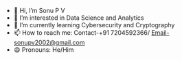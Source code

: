 - 👋 Hi, I’m Sonu P V
- 👀 I’m interested in Data Science and Analytics
- 🌱 I’m currently learning Cybersecurity and Cryptography
- 📫 How to reach me: Contact-+91 7204592366/ Email-sonupv2002@gmail.com
- 😄 Pronouns: He/Him

<!---
Pvsonu342/Pvsonu342 is a ✨ special ✨ repository because its `README.md` (this file) appears on your GitHub profile.
You can click the Preview link to take a look at your changes.
--->
